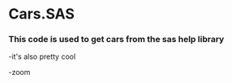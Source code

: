 # Cars.SAS

### This code is used to get cars from the sas help library 

-it's also pretty cool

-zoom 
